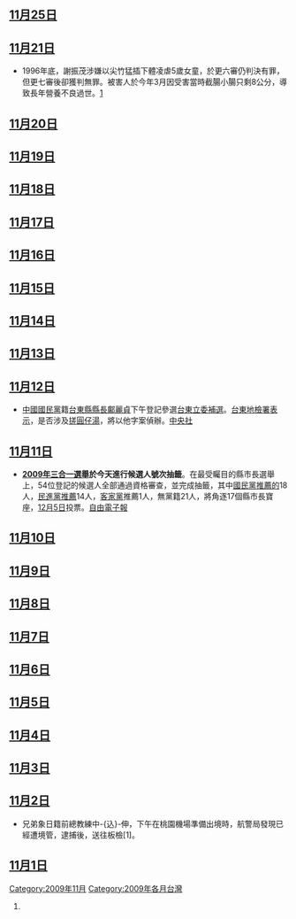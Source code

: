 <noinclude></noinclude>

## [11月25日](../Page/11月25日.md "wikilink")

## [11月21日](../Page/11月21日.md "wikilink")

  - 1996年底，謝振茂涉嫌以尖竹猛插下體凌虐5歲女童，於更六審仍判決有罪，但更七審後卻獲判無罪。被害人於今年3月因受害當時截腸小腸只剩8公分，導致長年營養不良過世。[1](https://web.archive.org/web/20091122121158/http://www.nownews.com/2009/11/21/91-2535992.htm)

## [11月20日](../Page/11月20日.md "wikilink")

## [11月19日](../Page/11月19日.md "wikilink")

## [11月18日](../Page/11月18日.md "wikilink")

## [11月17日](../Page/11月17日.md "wikilink")

## [11月16日](../Page/11月16日.md "wikilink")

## [11月15日](../Page/11月15日.md "wikilink")

## [11月14日](../Page/11月14日.md "wikilink")

## [11月13日](../Page/11月13日.md "wikilink")

## [11月12日](../Page/11月12日.md "wikilink")

  - [中國國民黨](../Page/中國國民黨.md "wikilink")籍[台東縣縣長](https://zh.wikipedia.org/wiki/台東縣縣長 "wikilink")[鄺麗貞](../Page/鄺麗貞.md "wikilink")下午登記參選[台東立委補選](https://zh.wikipedia.org/wiki/2010年臺東縣選區立法委員補選 "wikilink")。[台東地檢署表示](https://zh.wikipedia.org/wiki/台東地檢署 "wikilink")，是否涉及[搓圓仔湯](../Page/搓圓仔湯.md "wikilink")，將以他字案偵辦。[中央社](http://tw.news.yahoo.com/article/url/d/a/091112/5/1uu0z.html)

## [11月11日](../Page/11月11日.md "wikilink")

  - **[2009年三合一選舉](https://zh.wikipedia.org/wiki/2009年中華民國地方公職人員選舉 "wikilink")**於今天進行候選人**號次抽籤**。在最受矚目的縣市長選舉上，54位登記的候選人全部通過資格審查，並完成抽籤，其中[國民黨推薦的](https://zh.wikipedia.org/wiki/國民黨 "wikilink")18人，[民進黨推薦](https://zh.wikipedia.org/wiki/民進黨 "wikilink")14人，[客家黨](../Page/客家黨.md "wikilink")推薦1人，無黨籍21人，將角逐17個縣市長寶座，[12月5日](../Page/12月5日.md "wikilink")投票。[自由電子報](https://web.archive.org/web/20091115100021/http://www.libertytimes.com.tw/2009/new/nov/12/today-fo1-3.htm)

## [11月10日](../Page/11月10日.md "wikilink")

## [11月9日](../Page/11月9日.md "wikilink")

## [11月8日](../Page/11月8日.md "wikilink")

## [11月7日](../Page/11月7日.md "wikilink")

## [11月6日](../Page/11月6日.md "wikilink")

## [11月5日](../Page/11月5日.md "wikilink")

## [11月4日](../Page/11月4日.md "wikilink")

## [11月3日](../Page/11月3日.md "wikilink")

## [11月2日](../Page/11月2日.md "wikilink")

  - 兄弟象日籍前總教練中-{込}-伸，下午在桃園機場準備出境時，航警局發現已經遭境管，逮捕後，送往板檢\[1\]。

## [11月1日](../Page/11月1日.md "wikilink")

<noinclude> </noinclude>

[Category:2009年11月](https://zh.wikipedia.org/wiki/Category:2009年11月 "wikilink")
[Category:2009年各月台灣](https://zh.wikipedia.org/wiki/Category:2009年各月台灣 "wikilink")

1.